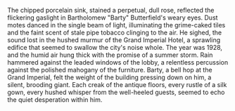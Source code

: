 The chipped porcelain sink, stained a perpetual, dull rose, reflected the flickering gaslight in Bartholomew "Barty" Butterfield's weary eyes.  Dust motes danced in the single beam of light, illuminating the grime-caked tiles and the faint scent of stale pipe tobacco clinging to the air.  He sighed, the sound lost in the hushed murmur of the Grand Imperial Hotel, a sprawling edifice that seemed to swallow the city's noise whole.  The year was 1928, and the humid air hung thick with the promise of a summer storm.  Rain hammered against the leaded windows of the lobby, a relentless percussion against the polished mahogany of the furniture.  Barty, a bell hop at the Grand Imperial, felt the weight of the building pressing down on him, a silent, brooding giant.  Each creak of the antique floors, every rustle of a silk gown, every hushed whisper from the well-heeled guests, seemed to echo the quiet desperation within him.
